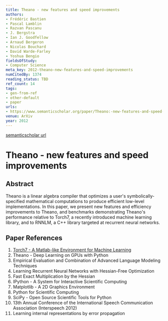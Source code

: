 ```yaml
---
title: Theano - new features and speed improvements
authors:
- Frédéric Bastien
- Pascal Lamblin
- Razvan Pascanu
- J. Bergstra
- Ian J. Goodfellow
- Arnaud Bergeron
- Nicolas Bouchard
- David Warde-Farley
- Yoshua Bengio
fieldsOfStudy:
- Computer Science
meta_key: 2012-theano-new-features-and-speed-improvements
numCitedBy: 1374
reading_status: TBD
ref_count: 14
tags:
- gen-from-ref
- other-default
- paper
urls:
- https://www.semanticscholar.org/paper/Theano:-new-features-and-speed-improvements-Bastien-Lamblin/855d0f722d75cc56a66a00ede18ace96bafee6bd?sort=total-citations
venue: ArXiv
year: 2012
---
```


[semanticscholar url](https://www.semanticscholar.org/paper/Theano:-new-features-and-speed-improvements-Bastien-Lamblin/855d0f722d75cc56a66a00ede18ace96bafee6bd?sort=total-citations)

# Theano - new features and speed improvements

## Abstract

Theano is a linear algebra compiler that optimizes a user's symbolically-specified mathematical computations to produce efficient low-level implementations. In this paper, we present new features and efficiency improvements to Theano, and benchmarks demonstrating Theano's performance relative to Torch7, a recently introduced machine learning library, and to RNNLM, a C++ library targeted at recurrent neural networks.

## Paper References

1. [Torch7 - A Matlab-like Environment for Machine Learning](2011-torch7-a-matlab-like-environment-for-machine-learning)
2. Theano - Deep Learning on GPUs with Python
3. Empirical Evaluation and Combination of Advanced Language Modeling Techniques
4. Learning Recurrent Neural Networks with Hessian-Free Optimization
5. Fast Exact Multiplication by the Hessian
6. IPython - A System for Interactive Scientific Computing
7. Matplotlib - A 2D Graphics Environment
8. Python for Scientific Computing
9. SciPy - Open Source Scientific Tools for Python
10. 13th Annual Conference of the International Speech Communication Association (Interspeech 2012)
11. Learning internal representations by error propagation
